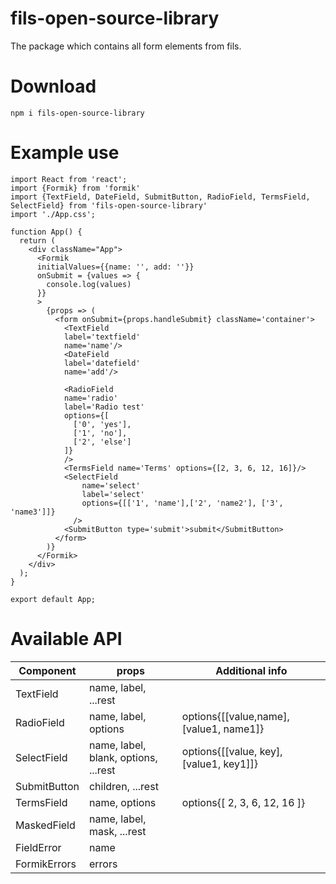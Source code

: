 # fils-open-source-library

The package which contains all form elements from fils.

# Download

```npm i fils-open-source-library```

# Example use

```
import React from 'react';
import {Formik} from 'formik'
import {TextField, DateField, SubmitButton, RadioField, TermsField, SelectField} from 'fils-open-source-library'
import './App.css';

function App() {
  return (
    <div className="App">
      <Formik
      initialValues={{name: '', add: ''}}
      onSubmit = {values => {
        console.log(values)
      }}
      >
        {props => (
          <form onSubmit={props.handleSubmit} className='container'>
            <TextField
            label='textfield'
            name='name'/>
            <DateField
            label='datefield'
            name='add'/>
            
            <RadioField
            name='radio'
            label='Radio test'
            options={[
              ['0', 'yes'],
              ['1', 'no'],
              ['2', 'else']
            ]}
            />
            <TermsField name='Terms' options={[2, 3, 6, 12, 16]}/>
            <SelectField
                name='select'
                label='select'
                options={[['1', 'name'],['2', 'name2'], ['3', 'name3']]}
              />
            <SubmitButton type='submit'>submit</SubmitButton>
          </form>
        )}
      </Formik>
    </div>
  );
}

export default App;
```
# Available API
| Component    | props                                | Additional info                         |
|--------------|--------------------------------------|-----------------------------------------|
| TextField    | name, label, ...rest                 |                                         |
| RadioField   | name, label, options                 | options{[[value,name], [value1, name1]}  |
| SelectField  | name, label, blank, options, ...rest | options{[[value, key], [value1, key1]]} |
| SubmitButton | children, ...rest                    |                                         |
| TermsField   | name, options                        | options{[ 2, 3, 6, 12, 16 ]}             |
| MaskedField  | name, label, mask, ...rest           |                                         |
| FieldError   | name                                 |                                         |
| FormikErrors | errors                               |                                         |